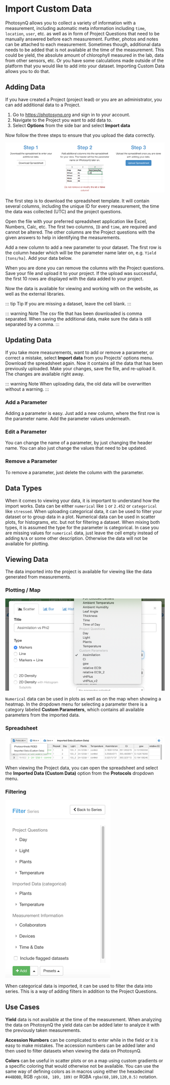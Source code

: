 # Import Custom Data

PhotosynQ allows you to collect a variety of information with a measurement, including automatic meta information including `time`, `location`, `user`, etc. as well as in form of Project Questions that need to be manually answered before each measurement. Further, photos and notes can be attached to each measurement. Sometimes though, additional data needs to be added that is not available at the time of the measurement. This could be yield, the absolute amount of chlorophyll measured in the lab, data from other sensors, etc. Or you have some calculations made outside of the platform that you would like to add into your dataset. Importing Custom Data allows you to do that.

## Adding Data

If you have created a Project (project lead) or you are an administrator, you can add additional data to a Project.

1. Go to <https://photosynq.org> and sign in to your account.
2. Navigate to the Project you want to add data to.
3. Select **Options** from the side bar and select **Import data**

Now follow the three steps to ensure that you upload the data correctly.

![Adding additional data](./images/import-steps.png)

The first step is to download the spreadsheet template. It will contain several columns, including the unique ID for every measurement, the time the data was collected (UTC) and the project questions.

Open the file with your preferred spreadsheet application like Excel, Numbers, Calc, etc. The first two columns, `ID` and `time`, are required and cannot be altered. The other columns are the Project questions with the given answers to help in identifying the measurements.

Add a new column to add a new parameter to your dataset. The first row is the column header which will be the parameter name later on, e.g. `Yield [tons/ha]`. Add your data below.

When you are done you can remove the columns with the Project questions. Save your file and upload it to your project. If the upload was successful, the first 10 rows are displayed with the data added to your project.

Now the data is available for viewing and working with on the website, as well as the external libraries.

::: tip Tip
If you are missing a dataset, leave the cell blank.
:::

::: warning Note
The csv file that has been downloaded is comma separated. When saving the additional data, make sure the data is still separated by a comma.
:::

## Updating Data

If you take more measurements, want to add or remove a parameter, or correct a mistake, select **Import data** from you Projects' options menu. Download the spreadsheet again. Now it contains all the data that has been previously uploaded. Make your changes, save the file, and re-upload it. The changes are available right away.

::: warning Note
When uploading data, the old data will be overwritten without a warning.
:::

### Add a Parameter

Adding a parameter is easy. Just add a new column, where the first row is the parameter name. Add the parameter values underneath.

### Edit a Parameter

You can change the name of a parameter, by just changing the header name. You can also just change the values that need to be updated.

### Remove a Parameter

To remove a parameter, just delete the column with the parameter.

## Data Types

When it comes to viewing your data, it is important to understand how the import works. Data can be either `numerical` like `1` or `2.452` or `categorical` like `stressed`. When uploading categorical data, it can be used to filter your dataset or to group data in a plot. Numerical data can be used in scatter plots, for histograms, etc. but not for filtering a dataset. When mixing both types, it is assumed the type for the parameter is categorical. In case you are missing values for `numerical` data, just leave the cell empty instead of adding `N/A` or some other description. Otherwise the data will not be available for plotting.

## Viewing Data

The data imported into the project is available for viewing like the data generated from measurements.

### Plotting / Map

![View Imported Data in the Spreadsheet](./images/import-data-plot.png)

`Numerical` data can be used in plots as well as on the map when showing a heatmap. In the dropdown menu for selecting a parameter there is a category labeled **Custom Parameters**, which contains all available parameters from the imported data.

### Spreadsheet

![View Imported Data in the Spreadsheet](./images/import-data-spreadsheet.png)

When viewing the Project data, you can open the spreadsheet and select the **Imported Data (Custom Data)** option from the **Protocols** dropdown menu.

### Filtering

![View Imported Data in the Spreadsheet](./images/import-data-filter.png)

When categorical data is imported, it can be used to filter the data into series. This is a way of adding filters in addition to the Project Questions.

## Use Cases

**Yield** data is not available at the time of the measurement. When analyzing the data on PhotosynQ the yield data can be added later to analyze it with the previously taken measurements.

**Accession Numbers** can be complicated to enter while in the field or it is easy to make mistakes. The accession numbers can be added later and then used to filter datasets when viewing the data on PhotosynQ.

**Colors** can be useful in scatter plots or on a map using custom gradients or a specific coloring that would otherwise not be available. You can use the same way of defining colors as in macros using either the hexadecimal `#44BDBD`, RGB `rgb(68, 189, 189)` or RGBA `rgba(68,189,120,0.5)` notation.
